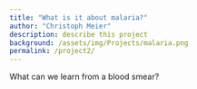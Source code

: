 ```yaml
---
title: "What is it about malaria?"
author: "Christoph Meier"
description: describe this project
background: /assets/img/Projects/malaria.png
permalink: /project2/
---
```


What can we learn from a blood smear?